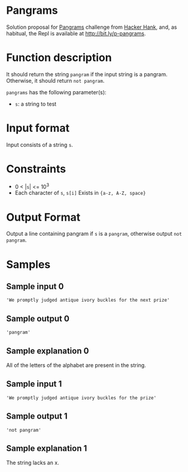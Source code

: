# Pangrams
Solution proposal for [Pangrams](https://www.hackerrank.com/challenges/pangrams/problem) challenge from [Hacker Hank](https://www.hackerrank.com/), and, as habitual, the Repl is available at http://bit.ly/p-pangrams.

# Function description
It should return the string `pangram` if the input string is a pangram. Otherwise, it should return `not pangram`.

`pangrams` has the following parameter(s):
* `s`: a string to test

# Input format
Input consists of a string `s`.

# Constraints
* 0 < |`s`| <= 10<sup>3</sup>
* Each character of `s`, `s[i]` Exists in  `{a-z, A-Z, space}`

# Output Format
Output a line containing pangram if `s` is a `pangram`, otherwise output `not pangram`. 

# Samples
## Sample input 0
`'We promptly judged antique ivory buckles for the next prize'`

## Sample output 0
`'pangram'`

## Sample explanation 0
All of the letters of the alphabet are present in the string.

## Sample input 1
`'We promptly judged antique ivory buckles for the prize'`

## Sample output 1
`'not pangram'`

## Sample explanation 1
The string lacks an x.
